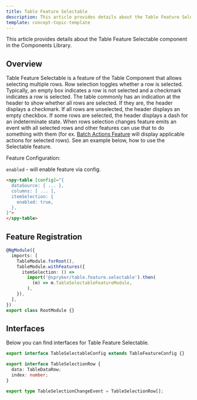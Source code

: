 ```yaml
---
title: Table Feature Selectable
description: This article provides details about the Table Feature Selectable component in the Components Library.
template: concept-topic-template
---
```


This article provides details about the Table Feature Selectable component in the Components Library.

## Overview

Table Feature Selectable is a feature of the Table Component that allows selecting multiple rows.
Row selection toggles whether a row is selected. 
Typically, an empty box indicates a row is not selected and a checkmark indicates a row is selected. 
The table commonly has an indication at the header to show whether all rows are selected. 
If they are, the header displays a checkmark. If all rows are unselected, the header displays an empty checkbox. 
If some rows are selected, the header displays a dash for an indeterminate state.
When rows selection changes feature emits an event with all selected rows and other features can use that to do something with them 
(for ex. [Batch Actions Feature](/docs/marketplace/dev/front-end/table-design/table-features/table-feature-batch-actions.html) will display applicable actions for selected rows).
See an example below, how to use the Selectable feature.

Feature Configuration:

`enabled` - will enable feature via config.

```html
<spy-table [config]="{
  dataSource: { ... },
  columns: [ ... ],
  itemSelection: {
    enabled: true,
  },                                                                                           
}">
</spy-table>
```

## Feature Registration

```ts
@NgModule({
  imports: [
    TableModule.forRoot(),
    TableModule.withFeatures({
      itemSelection: () =>
        import('@spryker/table.feature.selectable').then(
          (m) => m.TableSelectableFeatureModule,
        ),    
    }),
  ],
})
export class RootModule {}
```

## Interfaces

Below you can find interfaces for Table Feature Selectable.

```ts
export interface TableSelectableConfig extends TableFeatureConfig {}

export interface TableSelectionRow {
  data: TableDataRow;
  index: number;
}

export type TableSelectionChangeEvent = TableSelectionRow[];
```
